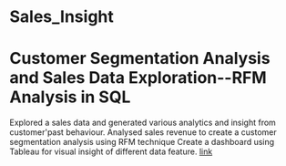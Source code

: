 # Sales_Insight

# Customer Segmentation Analysis and Sales Data Exploration--RFM Analysis in SQL
Explored a sales data and generated various analytics and insight from customer'past behaviour.
Analysed sales revenue to create a customer segmentation analysis using RFM technique
Create a dashboard using Tableau for visual insight of different data feature.
[link]([url](https://public.tableau.com/views/Sales_Distribution_2/SalesDashboard2?:language=en-US&:display_count=n&:origin=viz_share_link))
